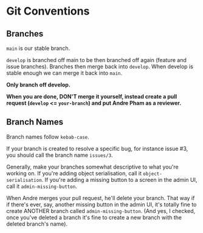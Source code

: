 # Git Conventions

## Branches

`main` is our stable branch.

`develop` is branched off main to be then branched off again (feature and issue branches). Branches then merge back into `develop`. When develop is stable enough we can merge it back into `main`.

**Only branch off develop.**

**When you are done, DON'T merge it yourself, instead create a pull request (`develop` <= `your-branch`) and put Andre Pham as a reviewer.**

## Branch Names

Branch names follow `kebab-case`.

If your branch is created to resolve a specific bug, for instance issue #3, you should call the branch name `issues/3`.

Generally, make your branches somewhat descriptive to what you're working on. If you're adding object serialisation, call it `object-serialisation`. If you're adding a missing button to a screen in the admin UI, call it `admin-missing-button`.

When Andre merges your pull request, he'll delete your branch. That way if if there's ever, say, another missing button in the admin UI, it's totally fine to create ANOTHER branch called `admin-missing-button`. (And yes, I checked, once you've deleted a branch it's fine to create a new branch with the deleted branch's name).